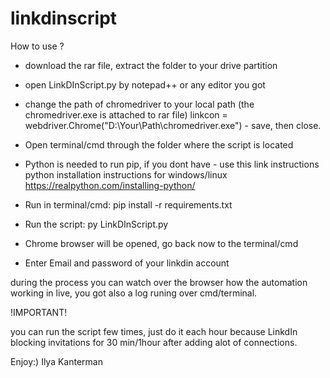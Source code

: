 # linkdinscript


How to use ?


* download the rar file, extract the folder to your drive partition 
* open LinkDInScript.py by notepad++ or any editor you got
* change the path of chromedriver to your local path (the chromedriver.exe is attached to rar file)
  linkcon = webdriver.Chrome("D:\Your\Path\chromedriver.exe") - save, then close. 

* Open terminal/cmd through the folder where the script is located
* Python is needed to run pip, if you dont have - use this link instructions 
  python installation instructions for windows/linux
  https://realpython.com/installing-python/

* Run in terminal/cmd: pip install -r requirements.txt  
* Run the script: py LinkDInScript.py
* Chrome browser will be opened, go back now to the terminal/cmd
* Enter Email and password of your linkdin account 

during the process you can watch over the browser how the automation working in live,
you got also a log runing over cmd/terminal.


!IMPORTANT!

you can run the script few times, just do it each hour because LinkdIn blocking invitations for 30 min/1hour after adding alot of connections.


Enjoy:)
Ilya Kanterman
